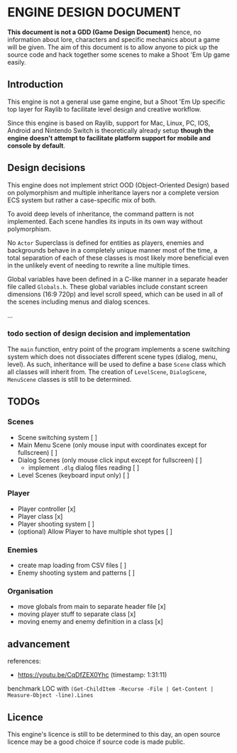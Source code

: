 # ENGINE DESIGN DOCUMENT 
__This document is not a GDD (Game Design Document)__
hence, no information about lore, characters and specific mechanics about a game will be given.
The aim of this document is to allow anyone to pick up the source code and hack together some scenes to make
a Shoot 'Em Up game easily.

## Introduction 
This engine is not a general use game engine, but a Shoot 'Em Up specific top layer
for Raylib to facilitate level design and creative workflow.

Since this engine is based on Raylib, support for Mac, Linux, PC, IOS, Android and Nintendo Switch
is theoretically already setup
__though the engine doesn't attempt to facilitate platform support for mobile and console by default__.

## Design decisions

This engine does not implement strict OOD (Object-Oriented Design)
based on polymorphism and multiple inheritance layers nor a complete version ECS system but rather
a case-specific mix of both.

To avoid deep levels of inheritance, the command pattern is not implemented. Each scene handles its inputs in
its own way without polymorphism.

No `Actor` Superclass is defined for entities as players, enemies and backgrounds behave in a completely unique manner
most of the time, a total separation of each of these classes is most likely more beneficial even in the unlikely event
of needing to rewrite a line multiple times.

Global variables have been defined in a C-like manner in a separate header file called `Globals.h`. These 
global variables include constant screen dimensions (16:9 720p) and level scroll speed, which
can be used in all of the scenes including menus and dialog scences.

...

### todo section of design decision and implementation
The `main` function, entry point of the program implements a scene switching system which does not
dissociates different scene types (dialog, menu, level). As such, inheritance will be used to define a
base `Scene` class which all classes will inherit from. The creation of `LevelScene`, `DialogScene`, `MenuScene` 
classes  is still to be determined.

## TODOs
### Scenes
- Scene switching system [ ]
- Main Menu Scene (only mouse input with coordinates except for fullscreen) [ ]
- Dialog Scenes (only mouse click input except for fullscreen) [ ]
    - implement `.dlg` dialog files reading [ ]
-  Level Scenes (keyboard input only) [ ]

### Player
- Player controller [x]
- Player class [x]
- Player shooting system [ ]
- (optional) Allow Player to have multiple shot types [ ]
### Enemies
- create map loading from CSV files [ ]
- Enemy shooting system and patterns [ ]
### Organisation
- move globals from main to separate header file [x]
- moving player stuff to separate class [x]
- moving enemy and enemy definition in a class [x]

## advancement
references:
- https://youtu.be/CqDfZEX0Yhc (timestamp: 1:31:11)

benchmark LOC with `(Get-ChildItem -Recurse -File | Get-Content | Measure-Object -line).Lines`

## Licence
This engine's licence is still to be determined to this day,
an open source licence may be a good choice if source code is made public.